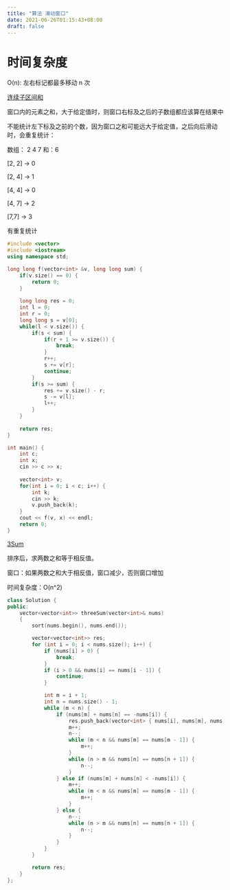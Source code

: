 ```yaml
---
title: "算法 滑动窗口"
date: 2021-06-26T01:15:43+08:00
draft: false
---
```


# 时间复杂度

O(n): 左右标记都最多移动 n 次



[连续子区间和](https://www.nowcoder.com/questionTerminal/c7db49124acd415f801eb67de09c6d81?f=discussion)

窗口内的元素之和，大于给定值时，则窗口右标及之后的子数组都应该算在结果中

不能统计左下标及之前的个数，因为窗口之和可能远大于给定值，之后向后滑动时，会重复统计：

数组： 2 4 7  和：6

[2, 2] -> 0

[2, 4] -> 1

[4, 4] -> 0

[4, 7] -> 2

[7,7] -> 3

有重复统计

```c++
#include <vector>
#include <iostream>
using namespace std;

long long f(vector<int> &v, long long sum) {
    if(v.size() == 0) {
        return 0;
    }
    
    long long res = 0;
    int l = 0; 
    int r = 0;
    long long s = v[0];
    while(l < v.size()) {
        if(s < sum) {
            if(r + 1 >= v.size()) {
                break;
            }
            r++;
            s += v[r];
            continue;
        }
        if(s >= sum) {
            res += v.size() - r;
            s -= v[l];
            l++;
        }
    }
    
    return res;
}

int main() {
    int c;
    int x;
    cin >> c >> x;
    
    vector<int> v;
    for(int i = 0; i < c; i++) {
        int k;
        cin >> k;
        v.push_back(k);
    }
    cout << f(v, x) << endl;
    return 0;
}
```



[3Sum](https://leetcode.com/problems/3sum/submissions/)

排序后，求两数之和等于相反值。

窗口：如果两数之和大于相反值，窗口减少，否则窗口增加

时间复杂度：O(n^2)

```c++
class Solution {
public:
    vector<vector<int>> threeSum(vector<int>& nums)
    {
        sort(nums.begin(), nums.end());

        vector<vector<int>> res;
        for (int i = 0; i < nums.size(); i++) {
            if (nums[i] > 0) {
                break;
            }
            if (i > 0 && nums[i] == nums[i - 1]) {
                continue;
            }

            int m = i + 1;
            int n = nums.size() - 1;
            while (m < n) {
                if (nums[m] + nums[n] == -nums[i]) {
                    res.push_back(vector<int> { nums[i], nums[m], nums[n] });
                    m++;
                    n--;
                    while (m < n && nums[m] == nums[m - 1]) {
                        m++;
                    }
                    while (n > m && nums[n] == nums[n + 1]) {
                        n--;
                    }
                } else if (nums[m] + nums[n] < -nums[i]) {
                    m++;
                    while (m < n && nums[m] == nums[m - 1]) {
                        m++;
                    }
                } else {
                    n--;
                    while (n > m && nums[n] == nums[n + 1]) {
                        n--;
                    }
                }
            }
        }

        return res;
    }
};
```

